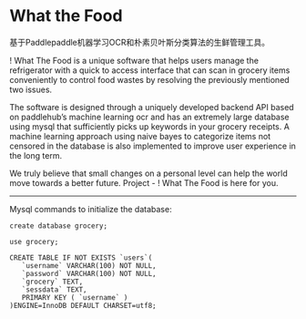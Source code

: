 # What the Food

基于Paddlepaddle机器学习OCR和朴素贝叶斯分类算法的生鲜管理工具。

! What The Food is a unique software that helps users manage the refrigerator with a quick to access interface that can scan in grocery items conveniently to control food wastes by resolving the previously mentioned two issues. 

The software is designed through a uniquely developed backend API based on paddlehub’s machine learning ocr and has an extremely large database using mysql that sufficiently picks up keywords in your grocery receipts. A machine learning approach using naive bayes to categorize items not censored in the database is also implemented to improve user experience in the long term. 

We truly believe that small changes on a personal level can help the world move towards a better future. Project - ! What The Food is here for you.

______

Mysql commands to initialize the database:

```
create database grocery;

use grocery;

CREATE TABLE IF NOT EXISTS `users`(
   `username` VARCHAR(100) NOT NULL,
   `password` VARCHAR(100) NOT NULL,
   `grocery` TEXT,
   `sessdata` TEXT,
   PRIMARY KEY ( `username` )
)ENGINE=InnoDB DEFAULT CHARSET=utf8;
```
